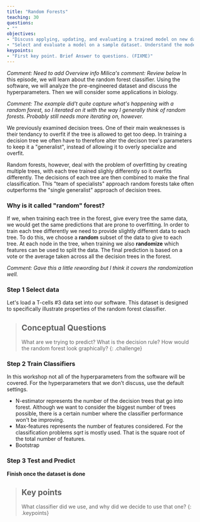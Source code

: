 ```yaml
---
title: "Random Forests"
teaching: 30
questions:
- ""
objectives:
- "Discuss applying, updating, and evaluating a trained model on new data."
- "Select and evaluate a model on a sample dataset. Understand the models' complexity and limitations."
keypoints:
- "First key point. Brief Answer to questions. (FIXME)"
---
```


_Comment: Need to add Overview info_
_Milica's comment: Review below_
In this episode, we will learn about the random forest classifier. 
Using the software, we will analyze the pre-engineered dataset and discuss the hyperparameters. 
Then we will consider some applications in biology. 

_Comment: The example did't quite capture what's happening with a random forest, so I iterated on it with the way I generally think of random forests. Probably still needs more iterating on, however._

We previously examined decision trees. 
One of their main weaknesses is their tendancy to overfit if the tree is allowed to get too deep. 
In training a decision tree we often have to therefore alter the decison tree's parameters to keep it a "generalist", instead of allowing it to overly specialize and overfit. 

Random forests, however, deal with the problem of overfitting by creating multiple trees, with each tree trained slighly differently so it overfits differently. 
The decisions of each tree are then combined to make the final classification.
This "team of specialists" approach random forests take often outperforms the "single generalist" approach of decision trees. 

### Why is it called "random" forest?

If we, when training each tree in the forest, give every tree the same data, we would get the same predictions that are prone to overfitting. 
In order to train each tree differently we need to provide slightly different data to each tree. 
To do this, we choose a **random** subset of the data to give to each tree. 
At each node in the tree, when training we also **randomize** which features can be used to split the data.
The final prediction is based on a vote or the average taken across all the decision trees in the forest.

_Comment: Gave this a little rewording but I think it covers the randomization well._

### Step 1 Select data

Let's load a T-cells #3 data set into our software. 
This dataset is designed to specifically illustrate properties of the random forest classifier.

> ## Conceptual Questions
>
> What are we trying to predict? 
> What is the decision rule?
> How would the random forest look graphically?
{: .challenge}

### Step 2 Train Classifiers

In this workshop not all of the hyperparameters from the software will be covered.
For the hyperparameters that we don't discuss, use the default settings. 
- N-estimator represents the number of the decision trees that go into forest. Although we want to consider the biggest number of trees possible, there is a certain number where the classifier performance won't be improving. 
- Max-features represents the number of features considered. For the classification problems *sqrt* is mostly used. That is the square root of the total number of features.
- Bootstrap 


### Step 3 Test and Predict

**Finish once the dataset is done**

> ## Key points
>
> What classifier did we use, and why did we decide to use that one?
{: .keypoints}
